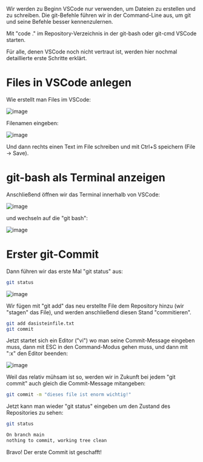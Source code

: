 Wir werden zu Beginn VSCode nur verwenden, um Dateien zu erstellen und zu schreiben. Die git-Befehle führen wir in der Command-Line aus, um git und seine Befehle besser kennenzulernen.

Mit "code ." im Repository-Verzeichnis in der git-bash oder git-cmd VSCode starten.

Für alle, denen VSCode noch nicht vertraut ist, werden hier nochmal detaillierte erste Schritte erklärt.

# Files in VSCode anlegen

Wie erstellt man Files im VSCode:

![image](https://github.com/suxess-it/git-gitlab-gitops-schulung/assets/11465610/19ca6893-eac6-4ca6-81d7-554a815a9875)

Filenamen eingeben:

![image](https://github.com/suxess-it/git-gitlab-gitops-schulung/assets/11465610/92f0eac9-e2bd-4384-a697-bd6680769404)

Und dann rechts einen Text im File schreiben und mit Ctrl+S speichern (File → Save).

# git-bash als Terminal anzeigen

Anschließend öffnen wir das Terminal innerhalb von VSCode:

![image](https://github.com/suxess-it/git-gitlab-gitops-schulung/assets/11465610/b378f5c2-a47a-4564-88fe-da533dc5734b)

und wechseln auf die "git bash":

![image](https://github.com/suxess-it/git-gitlab-gitops-schulung/assets/11465610/8decb013-6b39-401a-aa74-2ba7c01b655d)

# Erster git-Commit 

Dann führen wir das erste Mal "git status" aus:

```bash
git status
```

![image](https://github.com/suxess-it/git-gitlab-gitops-schulung/assets/11465610/a55caf16-23ea-4283-a910-3aef16bdabe8)

Wir fügen mit "git add" das neu erstellte File dem Repository hinzu (wir "stagen" das File), und werden anschließend diesen Stand "commitieren".

```bash
git add dasisteinfile.txt
git commit
```

Jetzt startet sich ein Editor ("vi") wo man seine Commit-Message eingeben muss, dann mit ESC in den Command-Modus gehen muss, und dann mit ":x" den Editor beenden:

![image](https://github.com/suxess-it/git-gitlab-gitops-schulung/assets/11465610/29f76202-64f9-477d-b9cb-ebff5a16357c)

Weil das relativ mühsam ist so, werden wir in Zukunft bei jedem "git commit" auch gleich die Commit-Message mitangeben:

```bash
git commit -m "dieses file ist enorm wichtig!"
```

Jetzt kann man wieder "git status" eingeben um den Zustand des Repositories zu sehen:

```bash
git status

On branch main
nothing to commit, working tree clean
```

Bravo! Der erste Commit ist geschafft!
